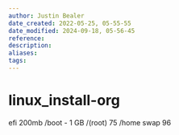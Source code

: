 ```yaml
---
author: Justin Bealer
date_created: 2022-05-25, 05-55-55
date_modified: 2024-09-18, 05-56-45
reference: 
description: 
aliases: 
tags: 
---
```

# linux_install-org

efi 200mb /boot - 1 GB /(root) 75 /home swap 96
